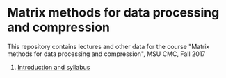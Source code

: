 # Matrix methods for data processing and compression

This repository contains lectures and other data for the course "Matrix methods for data processing and compression", MSU CMC, Fall 2017

1. [Introduction and syllabus](Lecture-1.ipynb)
